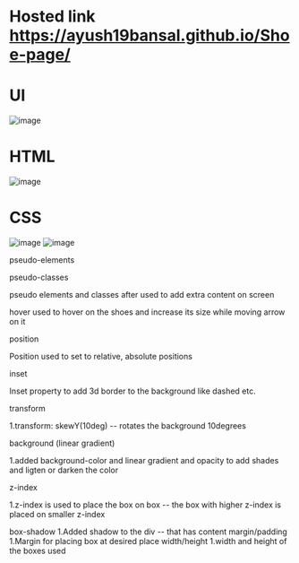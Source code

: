 # Hosted link https://ayush19bansal.github.io/Shoe-page/

# UI
![image](https://github.com/Ayush19bansal/Shoe-page/assets/118842033/f2bb01df-3255-4ff3-a5d4-0804ac69a038)

# HTML
![image](https://github.com/Ayush19bansal/Shoe-page/assets/118842033/e11137a1-cefe-4a6d-9cd8-94ce37c26f08)
# CSS
![image](https://github.com/Ayush19bansal/Shoe-page/assets/118842033/e29bf51b-3f80-4358-96a4-ea51227b0d35)
![image](https://github.com/Ayush19bansal/Shoe-page/assets/118842033/5764bb13-be0c-4de8-8ae8-e71cf0157eec)

 pseudo-elements
 
 pseudo-classes
 
pseudo elements and classes after used to add extra content on screen

hover used to hover on the shoes and increase its size while moving arrow on it

position

Position used to set to relative, absolute positions

inset

Inset property to add 3d border to the background like dashed etc.

transform

1.transform: skewY(10deg) -- rotates the background 10degrees

background (linear gradient)

1.added background-color and linear gradient and opacity to add shades and ligten or darken the color

z-index

1.z-index is used to place the box on box -- the box with higher z-index is placed on smaller z-index

box-shadow
1.Added shadow to the div -- that has content
margin/padding
1.Margin for placing box at desired place
width/height
1.width and height of the boxes used
